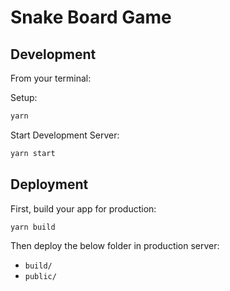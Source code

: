 # Snake Board Game

## Development

From your terminal:

Setup:
```sh
yarn
```

Start Development Server:
```sh
yarn start
```

## Deployment

First, build your app for production:

```sh
yarn build
```

Then deploy the below folder in production server:

- `build/`
- `public/`
